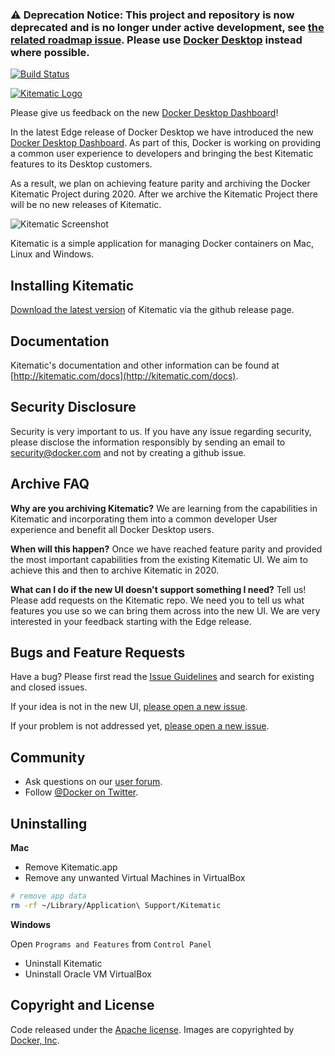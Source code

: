 ### :warning: Deprecation Notice: This project and repository is now deprecated and is no longer under active development, see [the related roadmap issue](https://github.com/docker/roadmap/issues/67). Please use [Docker Desktop](https://www.docker.com/products/docker-desktop) instead where possible.

[![Build Status](https://travis-ci.org/docker/kitematic.svg?branch=master)](https://travis-ci.org/docker/kitematic)


[![Kitematic Logo](https://cloud.githubusercontent.com/assets/251292/5269258/1b229c3c-7a2f-11e4-96f1-e7baf3c86d73.png)](https://kitematic.com)

Please give us feedback on the new [Docker Desktop Dashboard](https://docs.docker.com/docker-for-mac/edge-release-notes/)!

In the latest Edge release of Docker Desktop we have introduced the new [Docker Desktop Dashboard](https://docs.docker.com/docker-for-mac/edge-release-notes/). As part of this, Docker is working on providing a common user experience to developers and bringing the best Kitematic features to its Desktop customers. 

As a result, we plan on achieving feature parity and archiving the Docker Kitematic Project during 2020. After we archive the Kitematic Project there will be no new releases of Kitematic. 



![Kitematic Screenshot](https://cloud.githubusercontent.com/assets/251292/8246120/d3ab271a-15ed-11e5-8736-9a730a27c79a.png)

Kitematic is a simple application for managing Docker containers on Mac, Linux and Windows.


## Installing Kitematic

[Download the latest version](https://github.com/docker/kitematic/releases) of Kitematic via the github release page.

## Documentation

Kitematic's documentation and other information can be found at [http://kitematic.com/docs](http://kitematic.com/docs).

## Security Disclosure

Security is very important to us. If you have any issue regarding security, please disclose the information responsibly by sending an email to security@docker.com and not by creating a github issue.


## Archive FAQ

**Why are you archiving Kitematic?**
We are learning from  the capabilities in Kitematic and incorporating them into a common developer User experience and benefit all Docker Desktop users.

**When will this happen?**
Once we have reached feature parity and provided the most important capabilities from the existing Kitematic UI. We aim to achieve this and then to archive Kitematic in 2020. 

**What can I do if the new UI doesn't support something I need?**
Tell us! Please add requests on the Kitematic repo. We need you to tell us what features you use so we can bring them across into the new UI.  We are very interested in your feedback starting with the Edge release.


## Bugs and Feature Requests

Have a bug? Please first read the [Issue Guidelines](https://github.com/kitematic/kitematic/blob/master/CONTRIBUTING.md#using-the-issue-tracker) and search for existing and closed issues. 

If your idea is not in the new UI, [please open a new issue](https://github.com/kitematic/kitematic/issues/new).


If your problem is not addressed yet, [please open a new issue](https://github.com/kitematic/kitematic/issues/new).


## Community


- Ask questions on our [user forum](https://forums.docker.com/c/open-source-projects/kitematic).
- Follow [@Docker on Twitter](https://twitter.com/docker).

## Uninstalling

**Mac**

- Remove Kitematic.app
- Remove any unwanted Virtual Machines in VirtualBox
```bash
# remove app data
rm -rf ~/Library/Application\ Support/Kitematic
```

**Windows**

Open `Programs and Features` from `Control Panel`

- Uninstall Kitematic
- Uninstall Oracle VM VirtualBox

## Copyright and License

Code released under the [Apache license](LICENSE).
Images are copyrighted by [Docker, Inc](https://www.docker.com/).
